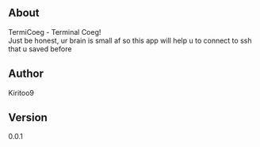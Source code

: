 ## About
TermiCoeg - Terminal Coeg!<br />
Just be honest, ur brain is small af so this app will help u to connect to ssh that u saved before

## Author
Kiritoo9

## Version
0.0.1